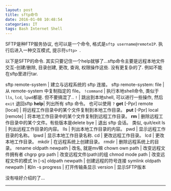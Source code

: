 ```yaml
---
layout: post
title: sftp命令
date: 2016-01-08 10:48:54
categories: IT
tags: Bash Internet Shell
---
```


SFTP是种FTP服务协议, 也可以是一个命令, 格式是`sftp username@remoteIP`. 执行后进入一种交互模式, 提示符`sftp> `. 

以下是SFTP的命令. 其实只要记住一个help就够了...sftp命令主要是远程本地文件交互-创建/删除, 目录创建, 更改, 查询, 权限操作这些. 没有更复杂的了. 例如不能在sftp里进行tar.

sftp remote-system | 建立与远程系统的 sftp 连接。
sftp remote-system: file | 从 remote-system 中复制指定的 file。
`!command` | 执行本地shell命令, 类似于`lls`, `lcd`, `lpwd`都是. 但不要搞混了..
`!` | 跳出到本地shell, 可以进行一些操作, 然后`exit` 退回sftp
**help**| 列出所有 sftp 命令。 也可以使用 `?`
**get** [-Ppr] remote [local] | 将远程工作目录中的某个文件复制到本地工作目录。
**put** [-Ppr] local [remote] | 将本地工作目录中的某个文件复制到远程工作目录。
**rm** | 删除远程工作目录中的某个文件。有些版本是delete
bye | 退出 sftp 会话。 类似, quit/exit
ls | 列出远程工作目录的内容。
lls | 列出本地工作目录的内容。
pwd | 显示远程工作目录的名称。
lpwd | 显示本地工作目录名称.
cd | 更改远程工作目录。
lcd | 更改本地工作目录。
mkdir | 在远程系统上创建目录。
rmdir | 删除远程系统上的目录。
rename oldpath newpath | 改名, 就是mv嘛
chown own path | 改变远程文件拥有者
chgrp grp path  | 改变远程文件(path)的组
chmod mode path | 改变远程文件的模式
ln [-s] oldpath newpath | 创建远程的符号连接
symlink oldpath newpath | 和ln -s
progress  | 打开传输条显示
version | 显示SFTP版本


没有啥好介绍的了...

------
